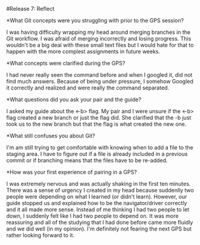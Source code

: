 #Release 7: Reflect

*What Git concepts were you struggling with prior to the GPS session?

I was having difficulty wrapping my head around merging branches in the Git workflow. I was afraid of merging incorrectly and losing progress. This wouldn't be a big deal with these small text files but I would hate for that to happen with the more complest assignments in future weeks. 

*What concepts were clarified during the GPS?
 
 I had never really seen the <fetch> command before and when I googled it, did not find much answers. Because of being under pressure, I somehow Googled it correctly and realized <fetch> and <merge> were really the <pull> command separated. 

*What questions did you ask your pair and the guide?

I asked my guide about the <-b> flag. My pair and I were unsure if the <-b> flag created a new branch or just the <checkout> flag did. She clarified that the -b just took us to the new branch but that the <checkout> flag is what created the new one.

 *What still confuses you about Git?

 I'm am still trying to get comfortable with knowing when to add a file to the staging area. I have to figure out if a file is already included in a previous commit or if branching means that the files have to be re-added. 

 *How was your first experience of pairing in a GPS? 

I was extremely nervous and was actually shaking in the first ten minutes. There was a sense of urgency I created in my head because suddenlly two people were depending on what I learned (or didn't learn). However, our guide stopped us and explained how to be the navigator/driver correctly and it all made more sense. Instead of me thinking I had two people to let down, I suddenly felt like I had two people to depend on. It was more reassuring and all of the studying that I had done before came more fluidly and we did well (in my opinion). I'm definitely not fearing the next GPS but rather looking forward to it. 